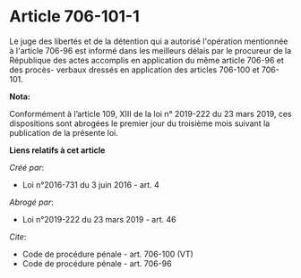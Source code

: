 # Article 706-101-1

Le juge des libertés et de la détention qui a autorisé l'opération mentionnée à l'article 706-96 est informé dans les
meilleurs délais par le procureur de la République des actes accomplis en application du même article 706-96 et des procès-
verbaux dressés en application des articles 706-100 et 706-101.

**Nota:**

Conformément à l’article 109, XIII de la loi n° 2019-222 du 23 mars 2019, ces dispositions sont abrogées le premier jour du
troisième mois suivant la publication de la présente loi.

**Liens relatifs à cet article**

_Créé par_:

  - Loi n°2016-731 du 3 juin 2016 - art. 4

_Abrogé par_:

  - Loi n°2019-222 du 23 mars 2019 - art. 46

_Cite_:

  - Code de procédure pénale - art. 706-100 (VT)
  - Code de procédure pénale - art. 706-96

